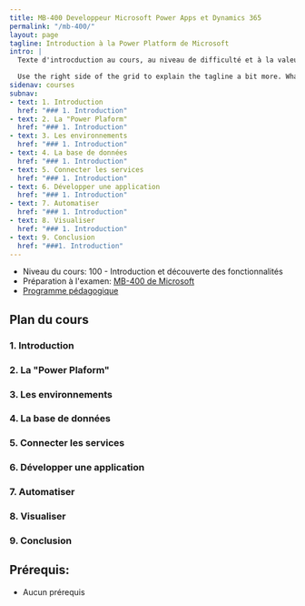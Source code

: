 ```yaml
---
title: MB-400 Developpeur Microsoft Power Apps et Dynamics 365
permalink: "/mb-400/"
layout: page
tagline: Introduction à la Power Platform de Microsoft
intro: |
  Texte d'introcduction au cours, au niveau de difficulté et à la valeur du cours.

  Use the right side of the grid to explain the tagline a bit more. What are your goals? How do you do your work? Write in the present tense, and stay brief here. People who are interested can find details on internal pages.
sidenav: courses
subnav:
- text: 1. Introduction
  href: "### 1. Introduction"
- text: 2. La "Power Plaform"
  href: "### 1. Introduction"
- text: 3. Les environnements
  href: "### 1. Introduction"
- text: 4. La base de données
  href: "### 1. Introduction"
- text: 5. Connecter les services
  href: "### 1. Introduction"
- text: 6. Développer une application
  href: "### 1. Introduction"
- text: 7. Automatiser
  href: "### 1. Introduction"
- text: 8. Visualiser
  href: "### 1. Introduction"
- text: 9. Conclusion
  href: "###1. Introduction"
---
```


- Niveau du cours: 100 - Introduction et découverte des fonctionnalités
- Préparation à l'examen: [MB-400 de Microsoft](https://docs.microsoft.com/fr-fr/learn/certifications/exams/mb-400)
- [Programme pédagogique](/pl-900/plan-pedagogique.html)

## Plan du cours
### 1. Introduction
### 2. La "Power Plaform"
### 3. Les environnements
### 4. La base de données
### 5. Connecter les services
### 6. Développer une application
### 7. Automatiser
### 8. Visualiser
### 9. Conclusion


## Prérequis:
- Aucun prérequis
